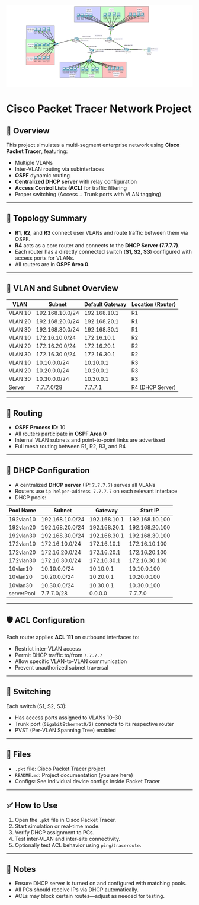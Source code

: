 ![Network Topology](topology.png)
# Cisco Packet Tracer Network Project

## 📡 Overview

This project simulates a multi-segment enterprise network using **Cisco Packet Tracer**, featuring:
- Multiple VLANs
- Inter-VLAN routing via subinterfaces
- **OSPF** dynamic routing
- **Centralized DHCP server** with relay configuration
- **Access Control Lists (ACL)** for traffic filtering
- Proper switching (Access + Trunk ports with VLAN tagging)

---

## 🧱 Topology Summary

- **R1**, **R2**, and **R3** connect user VLANs and route traffic between them via OSPF.
- **R4** acts as a core router and connects to the **DHCP Server (7.7.7.7)**.
- Each router has a directly connected switch (**S1, S2, S3**) configured with access ports for VLANs.
- All routers are in **OSPF Area 0**.

---

## 📶 VLAN and Subnet Overview

| VLAN    | Subnet            | Default Gateway     | Location (Router) |
|---------|-------------------|---------------------|-------------------|
| VLAN 10 | 192.168.10.0/24   | 192.168.10.1        | R1                |
| VLAN 20 | 192.168.20.0/24   | 192.168.20.1        | R1                |
| VLAN 30 | 192.168.30.0/24   | 192.168.30.1        | R1                |
| VLAN 10 | 172.16.10.0/24    | 172.16.10.1         | R2                |
| VLAN 20 | 172.16.20.0/24    | 172.16.20.1         | R2                |
| VLAN 30 | 172.16.30.0/24    | 172.16.30.1         | R2                |
| VLAN 10 | 10.10.0.0/24      | 10.10.0.1           | R3                |
| VLAN 20 | 10.20.0.0/24      | 10.20.0.1           | R3                |
| VLAN 30 | 10.30.0.0/24      | 10.30.0.1           | R3                |
| Server  | 7.7.7.0/28        | 7.7.7.1             | R4 (DHCP Server)  |

---

## 🔧 Routing

- **OSPF Process ID**: 10
- All routers participate in **OSPF Area 0**
- Internal VLAN subnets and point-to-point links are advertised
- Full mesh routing between R1, R2, R3, and R4

---

## 📨 DHCP Configuration

- A centralized **DHCP server** (IP: `7.7.7.7`) serves all VLANs
- Routers use `ip helper-address 7.7.7.7` on each relevant interface
- DHCP pools:

| Pool Name   | Subnet          | Gateway        | Start IP         |
|-------------|------------------|----------------|------------------|
| 192vlan10   | 192.168.10.0/24  | 192.168.10.1   | 192.168.10.100   |
| 192vlan20   | 192.168.20.0/24  | 192.168.20.1   | 192.168.20.100   |
| 192vlan30   | 192.168.30.0/24  | 192.168.30.1   | 192.168.30.100   |
| 172vlan10   | 172.16.10.0/24   | 172.16.10.1    | 172.16.10.100    |
| 172vlan20   | 172.16.20.0/24   | 172.16.20.1    | 172.16.20.100    |
| 172vlan30   | 172.16.30.0/24   | 172.16.30.1    | 172.16.30.100    |
| 10vlan10    | 10.10.0.0/24     | 10.10.0.1      | 10.10.0.100      |
| 10vlan20    | 10.20.0.0/24     | 10.20.0.1      | 10.20.0.100      |
| 10vlan30    | 10.30.0.0/24     | 10.30.0.1      | 10.30.0.100      |
| serverPool  | 7.7.7.0/28       | 0.0.0.0        | 7.7.7.0          |

---

## 🛡 ACL Configuration

Each router applies **ACL 111** on outbound interfaces to:
- Restrict inter-VLAN access
- Permit DHCP traffic to/from `7.7.7.7`
- Allow specific VLAN-to-VLAN communication
- Prevent unauthorized subnet traversal

---

## 🧪 Switching

Each switch (S1, S2, S3):
- Has access ports assigned to VLANs 10–30
- Trunk port (`GigabitEthernet0/2`) connects to its respective router
- PVST (Per-VLAN Spanning Tree) enabled

---

## 📂 Files

- `.pkt` file: Cisco Packet Tracer project
- `README.md`: Project documentation (you are here)
- Configs: See individual device configs inside Packet Tracer

---

## ✅ How to Use

1. Open the `.pkt` file in Cisco Packet Tracer.
2. Start simulation or real-time mode.
3. Verify DHCP assignment to PCs.
4. Test inter-VLAN and inter-site connectivity.
5. Optionally test ACL behavior using `ping`/`traceroute`.

---

## 📌 Notes

- Ensure DHCP server is turned on and configured with matching pools.
- All PCs should receive IPs via DHCP automatically.
- ACLs may block certain routes—adjust as needed for testing.
